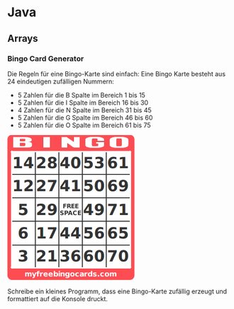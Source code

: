 # Java

## Arrays

### Bingo Card Generator

Die Regeln für eine Bingo-Karte sind einfach: 
Eine Bingo Karte besteht aus 24 eindeutigen zufälligen Nummern:
* 5 Zahlen für die B Spalte im Bereich 1 bis 15
* 5 Zahlen für die I Spalte im Bereich 16 bis 30
* 4 Zahlen für die N Spalte im Bereich 31 bis 45
* 5 Zahlen für die G Spalte im Bereich 46 bis 60
* 5 Zahlen für die O Spalte im Bereich 61 bis 75

![Bingo Card](bingo.png)

Schreibe ein kleines Programm, dass eine Bingo-Karte zufällig erzeugt und formattiert auf die Konsole druckt.